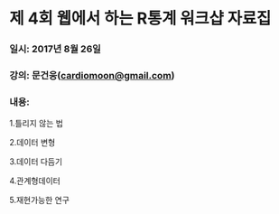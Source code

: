 # 제 4회 웹에서 하는 R통계 워크샵 자료집

### 일시: 2017년 8월 26일

### 강의: 문건웅(cardiomoon@gmail.com) 

### 내용: 

1.틀리지 않는 법

2.데이터 변형

3.데이터 다듬기

4.관계형데이터

5.재현가능한 연구

